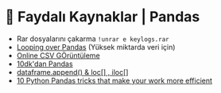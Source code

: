 # 🔗 Faydalı Kaynaklar \| Pandas

* Rar dosyalarını çakarma `!unrar e keylogs.rar`
* [Looping over Pandas](https://www.polymorphe.org/index.php/looping-over-pandas-data-mkd) \(Yüksek miktarda veri için\)
* [Online CSV GÖrüntüleme](http://www.convertcsv.com/csv-viewer-editor.htm)
* [10dk'dan Pandas](https://pandas.pydata.org/pandas-docs/stable/getting_started/10min.html)
* [dataframe.append\(\) & loc\[\] , iloc\[\]](https://thispointer.com/python-pandas-how-to-add-rows-in-a-dataframe-using-dataframe-append-loc-iloc/)
* [10 Python Pandas tricks that make your work more efficient](https://towardsdatascience.com/10-python-pandas-tricks-that-make-your-work-more-efficient-2e8e483808ba)

